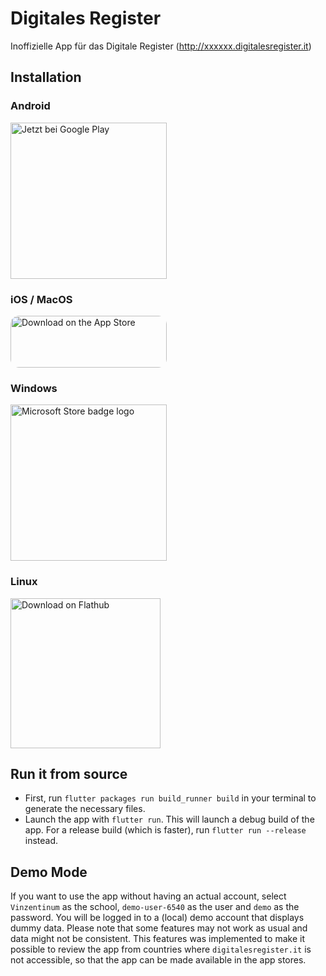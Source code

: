 # Digitales Register

Inoffizielle App für das Digitale Register (http://xxxxxx.digitalesregister.it)

## Installation
### Android
<a href='https://play.google.com/store/apps/details?id=it.digitalesregisterapp&pcampaignid=pcampaignidMKT-Other-global-all-co-prtnr-py-PartBadge-Mar2515-1'><img alt='Jetzt bei Google Play' src='https://play.google.com/intl/en_us/badges/static/images/badges/de_badge_web_generic.png' style="width: 250px;"/></a>

### iOS / MacOS
<a href="https://apps.apple.com/us/app/digitales-register/id1546447854?itsct=apps_box_badge&amp;itscg=30200" style="display: inline-block; overflow: hidden; border-radius: 13px; width: 250px; height: 83px;"><img src="https://tools.applemediaservices.com/api/badges/download-on-the-app-store/black/de-de?size=250x83&amp;releaseDate=1609200000&h=c0c347c2e3e174c681774abe55a01914" alt="Download on the App Store" style="border-radius: 13px; width: 250px; height: 83px;"></a>

### Windows
<a target="_blank" href="https://www.microsoft.com/store/apps/9N3QQ0J3V0HQ">
  <img alt="Microsoft Store badge logo" src="https://get.microsoft.com/images/de-de dark.svg" width="250">
</a>

### Linux
<a href='https://flathub.org/apps/details/io.github.mideb.digitales_register'><img width='240' alt='Download on Flathub' src='https://flathub.org/assets/badges/flathub-badge-en.png'/></a>

## Run it from source
* First, run `flutter packages run build_runner build` in your terminal to generate the necessary files.
* Launch the app with `flutter run`. This will launch a debug build of the app. For a release build (which is faster), run `flutter run --release` instead.

## Demo Mode
If you want to use the app without having an actual account, select `Vinzentinum` as the school, `demo-user-6540` as the user and `demo` as the password.
You will be logged in to a (local) demo account that displays dummy data. Please note that some features
may not work as usual and data might not be consistent. This features was implemented to make it possible to review the app from countries where `digitalesregister.it`
is not accessible, so that the app can be made available in the app stores.

